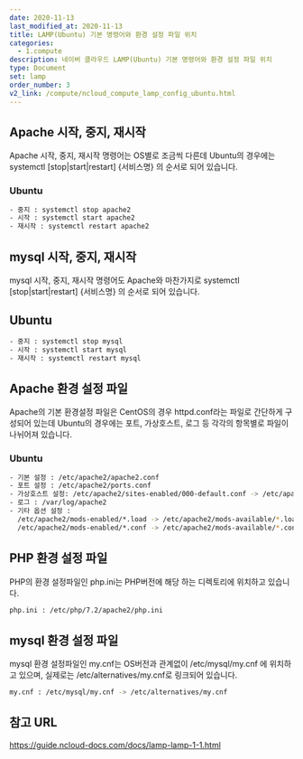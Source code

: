 ```yaml
---
date: 2020-11-13
last_modified_at: 2020-11-13
title: LAMP(Ubuntu) 기본 명령어와 환경 설정 파일 위치
categories:
  - 1.compute
description: 네이버 클라우드 LAMP(Ubuntu) 기본 명령어와 환경 설정 파일 위치
type: Document
set: lamp
order_number: 3
v2_link: /compute/ncloud_compute_lamp_config_ubuntu.html
---
```


## Apache 시작, 중지, 재시작
Apache 시작, 중지, 재시작 명령어는 OS별로 조금씩 다른데 Ubuntu의 경우에는 systemctl [stop|start|restart] {서비스명} 의 순서로 되어 있습니다.

### Ubuntu
``` bash
- 중지 : systemctl stop apache2
- 시작 : systemctl start apache2
- 재시작 : systemctl restart apache2
```


## mysql 시작, 중지, 재시작
mysql 시작, 중지, 재시작 명령어도 Apache와 마찬가지로 systemctl [stop|start|restart] {서비스명} 의 순서로 되어 있습니다.

## Ubuntu
``` bash
- 중지 : systemctl stop mysql
- 시작 : systemctl start mysql
- 재시작 : systemctl restart mysql
```
	

## Apache 환경 설정 파일 
Apache의 기본 환경설정 파일은 CentOS의 경우 httpd.conf라는 파일로 간단하게 구성되어 있는데 Ubuntu의 경우에는 포트, 가상호스트, 로그 등 각각의 항목별로 파일이 나뉘어져 있습니다.

### Ubuntu
``` bash
- 기본 설정 : /etc/apache2/apache2.conf
- 포트 설정 : /etc/apache2/ports.conf
- 가상호스트 설정: /etc/apache2/sites-enabled/000-default.conf -> /etc/apache2/sites-available/000-default.conf
- 로그 : /var/log/apache2
- 기타 옵션 설정 :
  /etc/apache2/mods-enabled/*.load -> /etc/apache2/mods-available/*.load
  /etc/apache2/mods-enabled/*.conf -> /etc/apache2/mods-available/*.conf
 ```


## PHP 환경 설정 파일
PHP의 환경 설정파일인 php.ini는  PHP버전에 해당 하는 디렉토리에 위치하고 있습니다.
``` bash
php.ini : /etc/php/7.2/apache2/php.ini
```

## mysql 환경 설정 파일

mysql 환경  설정파일인 my.cnf는 OS버전과 관계없이 /etc/mysql/my.cnf 에 위치하고 있으며, 실제로는 /etc/alternatives/my.cnf로 링크되어 있습니다.
``` bash
my.cnf : /etc/mysql/my.cnf -> /etc/alternatives/my.cnf
```

## 참고 URL
<a href="https://guide.ncloud-docs.com/docs/lamp-lamp-1-1" target="_blank" style="word-break:break-all;">https://guide.ncloud-docs.com/docs/lamp-lamp-1-1.html</a>
